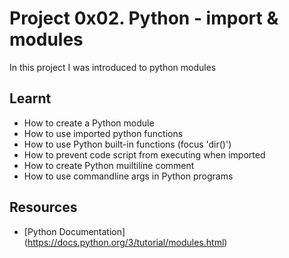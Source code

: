 # Project 0x02. Python - import & modules

 In this project I was introduced to python modules

## Learnt
- How to create a Python module
- How to use imported python functions
- How to use Python built-in functions (focus 'dir()')
- How to prevent code script from executing when imported
- How to create Python muiltiline comment
- How to use commandline args in Python programs

## Resources
- [Python Documentation] (https://docs.python.org/3/tutorial/modules.html)

